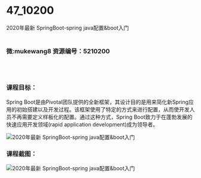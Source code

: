 # 47_10200
2020年最新 SpringBoot-spring java配置&amp;boot入门
<br/></br>
<h3>微:mukewang8 资源编号：5210200</h3>
<br/></br>
<h3>课程目标：</h3>
<p>Spring Boot是由Pivotal团队提供的全新框架，其设计目的是用来简化新Spring应用的初始搭建以及开发过程。该框架使用了特定的方式来进行配置，从而使开发人员不再需要定义样板化的配置。通过这种方式，Spring Boot致力于在蓬勃发展的快速应用开发领域(rapid application development)成为领导者。</p>
<p><img src="https://www.ko996.com/wp-content/uploads/img/2020/02/1-37-300x170.png" alt="2020年最新 SpringBoot-spring java配置&amp;boot入门"></p>
<div class="info-desc">
<h3>课程截图：</h3>
<p><img src="https://www.ko996.com/wp-content/uploads/img/2020/02/11-35.png" alt="2020年最新 SpringBoot-spring java配置&amp;boot入门"></p>


			
</div>
